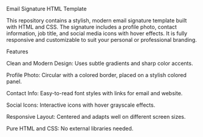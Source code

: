 Email Signature HTML Template

This repository contains a stylish, modern email signature template built with HTML and CSS. The signature includes a profile photo, contact information, job title, and social media icons with hover effects. It is fully responsive and customizable to suit your personal or professional branding.

Features

Clean and Modern Design: Uses subtle gradients and sharp color accents.

Profile Photo: Circular with a colored border, placed on a stylish colored panel.

Contact Info: Easy-to-read font styles with links for email and website.

Social Icons: Interactive icons with hover grayscale effects.

Responsive Layout: Centered and adapts well on different screen sizes.

Pure HTML and CSS: No external libraries needed.

